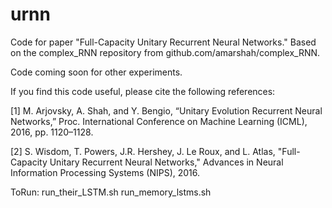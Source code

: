 # urnn
Code for paper "Full-Capacity Unitary Recurrent Neural Networks." Based on the complex_RNN repository from github.com/amarshah/complex_RNN.

Code coming soon for other experiments.

If you find this code useful, please cite the following references:

[1] M. Arjovsky, A. Shah, and Y. Bengio, “Unitary Evolution Recurrent Neural Networks,” Proc. International Conference on Machine Learning (ICML), 2016, pp. 1120–1128.

[2] S. Wisdom, T. Powers, J.R. Hershey, J. Le Roux, and L. Atlas, "Full-Capacity Unitary Recurrent Neural Networks," Advances in Neural Information Processing Systems (NIPS), 2016.

ToRun:
    run_their_LSTM.sh
    run_memory_lstms.sh
    